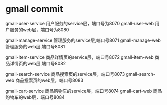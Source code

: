 # gmall commit

gmall-user-service 用户服务的service层，端口号为8070
gmall-user-web 用户服务的web层，端口号为8080

gmall-manage-service 管理服务的service层,端口号8071
gmall-manage-web 管理服务的web层,端口号8081

gmall-item-service 商品详情页的service层，端口号8072
gmall-item-web 商品详情页的web层,端口号8082

gmall-search-service 商品搜索页的service层，端口号8073
gmall-search-web 商品搜索页的web层，端口号8083

gmall-cart-service 商品购物车的service层，端口号8074
gmall-cart-web 商品购物车的web层，端口号8084